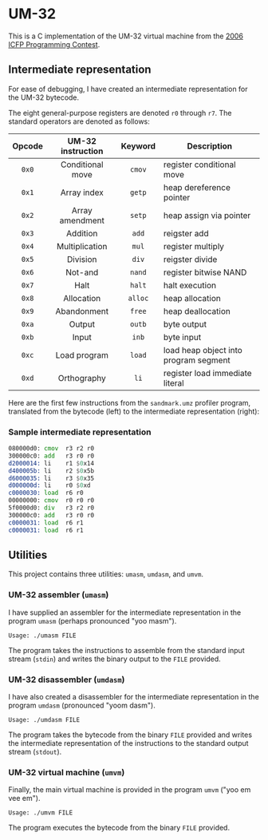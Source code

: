 # UM-32

This is a C implementation of the UM-32 virtual machine from the
[2006 ICFP Programming Contest](http://boundvariable.org).

## Intermediate representation

For ease of debugging, I have created an intermediate representation for the
UM-32 bytecode.

The eight general-purpose registers are denoted `r0` through `r7`. The standard
operators are denoted as follows:

| Opcode | UM-32 instruction | Keyword | Description |
|:------:|:-----------------:|:-------:|-------------|
| `0x0` | Conditional move | `cmov` | register conditional move |
| `0x1` | Array index | `getp` | heap dereference pointer |
| `0x2` | Array amendment | `setp` | heap assign via pointer |
| `0x3` | Addition | `add` | reigster add |
| `0x4` | Multiplication | `mul` | register multiply |
| `0x5` | Division | `div` | reigster divide |
| `0x6` | Not-and | `nand` | register bitwise NAND |
| `0x7` | Halt | `halt` | halt execution |
| `0x8` | Allocation | `alloc` | heap allocation |
| `0x9` | Abandonment | `free` | heap deallocation |
| `0xa` | Output | `outb` | byte output |
| `0xb` | Input | `inb` | byte input |
| `0xc` | Load program | `load` | load heap object into program segment |
| `0xd` | Orthography | `li` | register load immediate literal |

Here are the first few instructions from the `sandmark.umz` profiler program,
translated from the bytecode (left) to the intermediate representation (right):

### Sample intermediate representation

```asm
080000d0: cmov  r3 r2 r0
300000c0: add   r3 r0 r0
d2000014: li    r1 $0x14
d400005b: li    r2 $0x5b
d6000035: li    r3 $0x35
d000000d: li    r0 $0xd
c0000030: load  r6 r0
00000000: cmov  r0 r0 r0
5f0000d0: div   r3 r2 r0
300000c0: add   r3 r0 r0
c0000031: load  r6 r1
c0000031: load  r6 r1
```

## Utilities

This project contains three utilities: `umasm`, `umdasm`, and `umvm`.

### UM-32 assembler (`umasm`)

I have supplied an assembler for the intermediate representation in the program
`umasm` (perhaps pronounced "yoo masm").

```
Usage: ./umasm FILE
```

The program takes the instructions to assemble from the standard input stream
(`stdin`) and writes the binary output to the `FILE` provided.

### UM-32 disassembler (`umdasm`)

I have also created a disassembler for the intermediate representation in the
program `umdasm` (pronounced "yoom dasm").

```
Usage: ./umdasm FILE
```

The program takes the bytecode from the binary `FILE` provided and writes the
intermediate representation of the instructions to the standard output stream
(`stdout`).

### UM-32 virtual machine (`umvm`)

Finally, the main virtual machine is provided in the program `umvm`
("yoo em vee em").

```
Usage: ./umvm FILE
```

The program executes the bytecode from the binary `FILE` provided.
